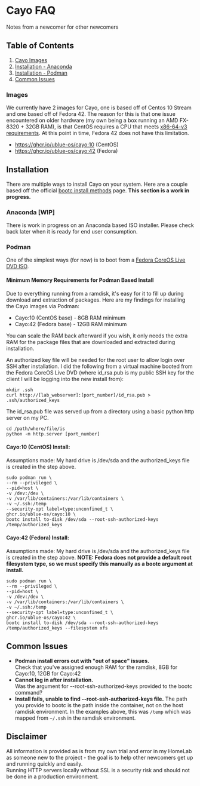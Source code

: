 # Cayo FAQ
Notes from a newcomer for other newcomers

## Table of Contents
1. [Cayo Images](###Images)
2. [Installation - Anaconda](###Anaconda)
3. [Installation - Podman](###Podman)
4. [Common Issues](###Common%20Issues)

### Images
We currently have 2 images for Cayo, one is based off of Centos 10 Stream and one based off of Fedora 42.  The reason for this is that one issue encountered on older hardware (my own being a box running an AMD FX-8320 + 32GB RAM), is that CentOS requires a CPU that meets [x86-64-v3 requirements](https://en.wikipedia.org/wiki/X86-64#Microarchitecture_levels).  At this point in time, Fedora 42 does not have this limitation.
- https://ghcr.io/ublue-os/cayo:10 (CentOS)
- https://ghcr.io/ublue-os/cayo:42 (Fedora)

## Installation
There are multiple ways to install Cayo on your system.  Here are a couple based off the official [bootc install methods](https://docs.fedoraproject.org/en-US/bootc/bare-metal/) page.  __This section is a work in progress.__

### Anaconda [WIP]
There is work in progress on an Anaconda based ISO installer.  Please check back later when it is ready for end user consumption.

### Podman
One of the simplest ways (for now) is to boot from a [Fedora CoreOS Live DVD ISO](https://fedoraproject.org/coreos/download?stream=stable).

#### Minimum Memory Requirements for Podman Based Install
Due to everything running from a ramdisk, it's easy for it to fill up during download and extraction of packages.  Here are my findings for installing the Cayo images via Podman:
- Cayo:10 (CentOS base) - 8GB RAM minimum
- Cayo:42 (Fedora base) - 12GB RAM minimum

You can scale the RAM back afterward if you wish, it only needs the extra RAM for the package files that are downloaded and extracted during installation.

An authorized key file will be needed for the root user to allow login over SSH after installation.  I did the following from a virtual machine booted from the Fedora CoreOS Live DVD (where id_rsa.pub is my public SSH key for the client I will be logging into the new install from):
```
mkdir .ssh
curl http://[lab_webserver]:[port_number]/id_rsa.pub > .ssh/authorized_keys
```

The id_rsa.pub file was served up from a directory using a basic python http server on my PC.
```
cd /path/where/file/is
python -m http.server [port_number]
```

#### Cayo:10 (CentOS) Install:
Assumptions made:  My hard drive is /dev/sda and the authorized_keys file is created in the step above.
```
sudo podman run \
--rm --privileged \
--pid=host \
-v /dev:/dev \
-v /var/lib/containers:/var/lib/containers \
-v ~/.ssh:/temp
--security-opt label=type:unconfined_t \
ghcr.io/ublue-os/cayo:10 \
bootc install to-disk /dev/sda --root-ssh-authorized-keys /temp/authorized_keys
```

#### Cayo:42 (Fedora) Install:
Assumptions made:  My hard drive is /dev/sda and the authorized_keys file is created in the step above.  __NOTE:  Fedora does not provide a default root filesystem type, so we must specify this manually as a bootc argument at install.__
```
sudo podman run \
--rm --privileged \
--pid=host \
-v /dev:/dev \
-v /var/lib/containers:/var/lib/containers \
-v ~/.ssh:/temp
--security-opt label=type:unconfined_t \
ghcr.io/ublue-os/cayo:42 \
bootc install to-disk /dev/sda --root-ssh-authorized-keys /temp/authorized_keys --filesystem xfs
```

## Common Issues
- __Podman install errors out with "out of space" issues.__  
Check that you've assigned enough RAM for the ramdisk, 8GB for Cayo:10, 12GB for Cayo:42
- __Cannot log in after installation.__  
Was the argument for --root-ssh-authorized-keys provided to the bootc command?
- __Install fails, unable to find --root-ssh-authorized-keys file.__
The path you provide to bootc is the path inside the container, not on the host ramdisk environment.  In the examples above, this was `/temp` which was mapped from `~/.ssh` in the ramdisk environment.

## Disclaimer
All information is provided as is from my own trial and error in my HomeLab as someone new to the project - the goal is to help other newcomers get up and running quickly and easily.  
Running HTTP servers locally without SSL is a security risk and should not be done in a production environment.